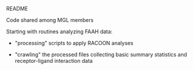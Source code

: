 README

Code shared among MGL members

Starting with routines analyzing FAAH data:

* "processing" scripts to apply RACOON analyses

* "crawling" the processed files collecting basic summary statistics and receptor-ligand interaction data 

